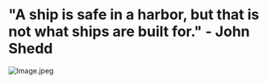# "A ship is safe in a harbor, but that is not what ships are built for." - John Shedd

![Image.jpeg](https://res.craft.do/user/full/63534923-d6b9-bddc-93d1-c854ccf112a8/doc/B7A34B30-51EF-4C8A-AA46-84F1F3AC2003/B77C6955-D60D-45C8-96C8-611EEE8EF4ED_2/iCNSgMznw8dovuJmcJGFISqhwAZD9AuX2tRIcxAIEhcz/Image.jpeg)

